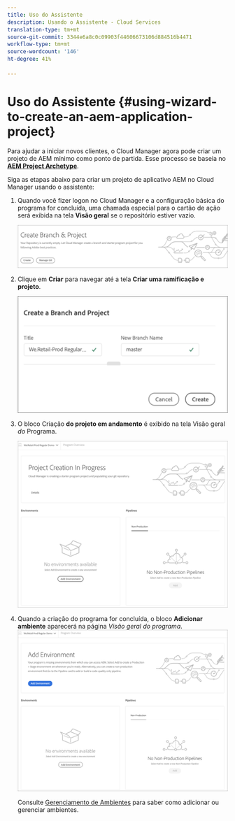 ```yaml
---
title: Uso do Assistente
description: Usando o Assistente - Cloud Services
translation-type: tm+mt
source-git-commit: 3344e6a8c0c09903f44606673106d884516b4471
workflow-type: tm+mt
source-wordcount: '146'
ht-degree: 41%

---
```



# Uso do Assistente {#using-wizard-to-create-an-aem-application-project}

Para ajudar a iniciar novos clientes, o Cloud Manager agora pode criar um projeto de AEM mínimo como ponto de partida. Esse processo se baseia no [**AEM Project Archetype**](https://github.com/Adobe-Marketing-Cloud/aem-project-archetype).


Siga as etapas abaixo para criar um projeto de aplicativo AEM no Cloud Manager usando o assistente:

1. Quando você fizer logon no Cloud Manager e a configuração básica do programa for concluída, uma chamada especial para o cartão de ação será exibida na tela **Visão geral** se o repositório estiver vazio.

   ![](assets/create-wizard1.png)

1. Clique em **Criar** para navegar até a tela **Criar uma ramificação e projeto**.

   ![](assets/create-wizard2.png)

1. O bloco Criação **do projeto em andamento** é exibido na tela Visão geral *do* Programa.

   ![](assets/create-wizard3.png)

1. Quando a criação do programa for concluída, o bloco **Adicionar ambiente** aparecerá na página *Visão geral do programa*.
   ![](assets/create-wizard4.png)

   Consulte [Gerenciamento de Ambientes](/help/implementing/cloud-manager/manage-environments.md) para saber como adicionar ou gerenciar ambientes.
